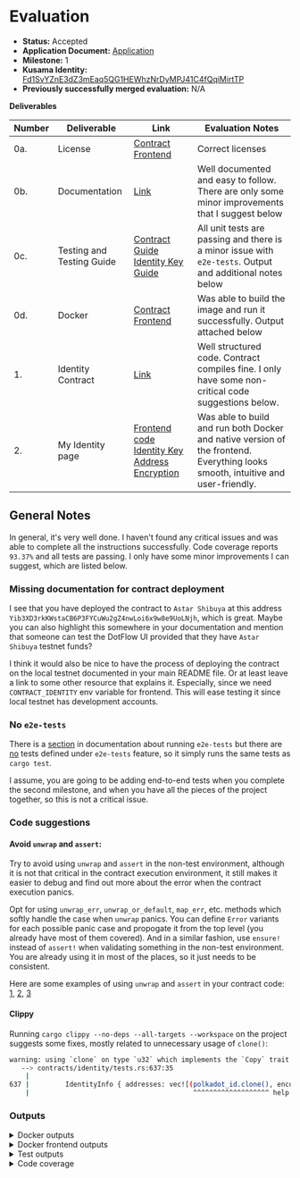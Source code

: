 # Evaluation

- **Status:** Accepted
- **Application Document:** [Application](https://github.com/Szegoo/Grants-Program/blob/42b031052c16670685c65a409d91779d0069903a/applications/Dotflow.md)
- **Milestone:** 1
- **Kusama Identity:** [Fd1SvYZnE3dZ3mEaq5QG1HEWhzNrDyMPJ41C4fQqiMirtTP](https://sub.id/Fd1SvYZnE3dZ3mEaq5QG1HEWhzNrDyMPJ41C4fQqiMirtTP)
- **Previously successfully merged evaluation:** N/A

**Deliverables**

| Number | Deliverable | Link | Evaluation Notes |
| ------------- | ------------- | ------------- |------------- |
| 0a. | License | [Contract](https://github.com/TheDotflow/dotflow-ink/blob/main/LICENSE) [Frontend](https://github.com/TheDotflow/dotflow-ui/blob/main/LICENSE) | Correct licenses | 
| 0b.  | Documentation | [Link](https://github.com/TheDotflow/dotflow-ink/blob/main/README.md) | Well documented and easy to follow. There are only some minor improvements that I suggest below | 
| 0c.  | Testing and Testing Guide | [Contract](https://github.com/TheDotflow/dotflow-ink/blob/main/contracts/identity/tests.rs) [Guide](https://github.com/TheDotflow/dotflow-ink#build--test-locally) [Identity Key](https://github.com/TheDotflow/dotflow-ui/blob/main/__tests__/identityKey.test.ts) [Guide](https://github.com/TheDotflow/dotflow-ui#set-up-development-environment) | All unit tests are passing and there is a minor issue with `e2e-tests`. Output and additional notes below |
| 0d.  | Docker | [Contract]() [Frontend](https://github.com/TheDotflow/dotflow-ui#run-with-docker) | Was able to build the image and run it successfully. Output attached below |
| 1.  | Identity Contract | [Link](https://github.com/TheDotflow/dotflow-ink/blob/main/contracts/identity/lib.rs) | Well structured code. Contract compiles fine. I only have some non-critical code suggestions below. |
| 2.  | My Identity page | [Frontend code](https://github.com/TheDotflow/dotflow-ui/tree/main/src) [Identity Key](https://github.com/TheDotflow/dotflow-ui/pull/15) [Address Encryption](https://github.com/TheDotflow/dotflow-ui/pull/21) | Was able to build and run both Docker and native version of the frontend. Everything looks smooth, intuitive and user-friendly. |

## General Notes

In general, it's very well done. I haven't found any critical issues and was able to complete all the instructions successfully. Code coverage reports `93.37%` and all tests are passing. I only have some minor improvements I can suggest, which are listed below.

### Missing documentation for contract deployment

I see that you have deployed the contract to `Astar Shibuya` at this address `Yib3XD3rkKWstaCB6P3FYCuWu2gZ4nwLoi6x9w8e9UoLNjh`, which is great. Maybe you can also highlight this somewhere in your documentation and mention that someone can test the DotFlow UI provided that they have `Astar Shibuya` testnet funds?

I think it would also be nice to have the process of deploying the contract on the local testnet documented in your main README file. Or at least leave a link to some other resource that explains it. Especially, since we need `CONTRACT_IDENTITY` env variable for frontend. This will ease testing it since local testnet has development accounts.

### No `e2e-tests`

There is a [section](https://github.com/TheDotflow/dotflow-ink/blob/3ec6be1712b8074352277ee2f23e0d3c6faa0196/README.md#L47-L48) in documentation about running `e2e-tests` but there are [no](https://github.com/TheDotflow/dotflow-ink/blob/3ec6be1712b8074352277ee2f23e0d3c6faa0196/contracts/identity/lib.rs#L518-L519) tests defined under `e2e-tests` feature, so it simply runs the same tests as `cargo test`.

I assume, you are going to be adding end-to-end tests when you complete the second milestone, and when you have all the pieces of the project together, so this is not a critical issue.

### Code suggestions

#### Avoid `unwrap` and `assert`:

Try to avoid using `unwrap` and `assert` in the non-test environment, although it is not that critical in the contract execution environment, it still makes it easier to debug and find out more about the error when the contract execution panics. 

Opt for using `unwrap_err`, `unwrap_or_default`, `map_err`, etc. methods which softly handle the case when `unwrap` panics. You can define `Error` variants for each possible panic case and propogate it from the top level (you already have most of them covered). And in a similar fashion, use `ensure!` instead of `assert!` when validating something in the non-test environment. You are already using it in most of the places, so it just needs to be consistent.

Here are some examples of using `unwrap` and `assert` in your contract code: [1](https://github.com/TheDotflow/dotflow-ink/blob/3ec6be1712b8074352277ee2f23e0d3c6faa0196/contracts/identity/lib.rs#L203-L204), [2](https://github.com/TheDotflow/dotflow-ink/blob/3ec6be1712b8074352277ee2f23e0d3c6faa0196/contracts/identity/lib.rs#L256-L257), [3](https://github.com/TheDotflow/dotflow-ink/blob/3ec6be1712b8074352277ee2f23e0d3c6faa0196/contracts/identity/lib.rs#L328)

#### Clippy

Running `cargo clippy --no-deps --all-targets --workspace` on the project suggests some fixes, mostly related to unnecessary usage of `clone()`:

```sh
warning: using `clone` on type `u32` which implements the `Copy` trait
   --> contracts/identity/tests.rs:637:35
    |
637 |         IdentityInfo { addresses: vec![(polkadot_id.clone(), encoded_address.clone())] }
    |                                         ^^^^^^^^^^^^^^^^^^^ help: try removing the `clone` call: `polkadot_id`
```

### Outputs

<details>

  <summary>Docker outputs</summary>

  ```sh
 => [2/3] WORKDIR /app                                                                                                                                                               0.3s
 => [3/3] COPY . .                                                                                                                                                                  12.6s
 => exporting to image                                                                                                                                                               9.8s
 => => exporting layers                                                                                                                                                              9.8s
 => => writing image sha256:af791be5603993712f6d271193d4124e150d121b6528f1f53fa56374200810fc                                                                                         0.0s
 => => naming to docker.io/library/dotflow-ink   
  ```
</details>

<details>
  
  <summary>Docker frontend outputs</summary>
  ```sh
   => exporting to image                                                                                                                                                        4.1s
 => => exporting layers                                                                                                                                                       4.1s
 => => writing image sha256:e511287bc4938167e369582af397819c6ac8d954e615f1c3a5fca53a17625a2f                                                                                  0.0s
 => => naming to docker.io/library/dotflow-ui  
```
</details>

<details>

  <summary>Test outputs</summary>
  
```sh
running 17 tests
test tests::add_network_works ... ok
test tests::address_size_limit_works ... ok
test tests::constructor_works ... ok
test tests::add_address_to_identity_works ... ok
test tests::create_identity_works ... ok
test tests::create_identity_already_exist ... ok
test tests::init_with_networks_fail - should panic ... ok
test tests::getting_transaction_destination_works ... ok
test tests::init_with_networks_works ... ok
test tests::remove_address_works ... ok
test tests::remove_network_works ... ok
test tests::set_recovery_account_works ... ok
test tests::transfer_ownership_fails_when_new_owner_has_an_identity ... ok
test tests::remove_identity_works ... ok
test tests::update_network_works ... ok
test tests::transfer_ownership_works ... ok
test tests::update_address_works ... ok

test result: ok. 17 passed; 0 failed; 0 ignored; 0 measured; 0 filtered out; finished in 0.02s

   Doc-tests identity

running 0 tests

test result: ok. 0 passed; 0 failed; 0 ignored; 0 measured; 0 filtered out; finished in 0.00s
```
</details>

<details>

  <summary>Code coverage</summary>

  ```sh
|| Uncovered Lines:
|| lib.rs: 175-176, 223-225, 384, 411, 415, 422, 425, 444, 488-489
|| Tested/Total Lines:
|| lib.rs: 162/175
|| types.rs: 21/21
|| 
93.37% coverage, 183/196 lines covered
```
</details>
